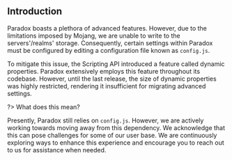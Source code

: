 ## Introduction

Paradox boasts a plethora of advanced features. However, due to the limitations imposed by Mojang, we are unable to write to the servers'/realms' storage. Consequently, certain settings within Paradox must be configured by editing a configuration file known as `config.js`.

To mitigate this issue, the Scripting API introduced a feature called dynamic properties. Paradox extensively employs this feature throughout its codebase. However, until the last release, the size of dynamic properties was highly restricted, rendering it insufficient for migrating advanced settings.

?> What does this mean?

Presently, Paradox still relies on `config.js`. However, we are actively working towards moving away from this dependency. We acknowledge that this can pose challenges for some of our user base. We are continuously exploring ways to enhance this experience and encourage you to reach out to us for assistance when needed.